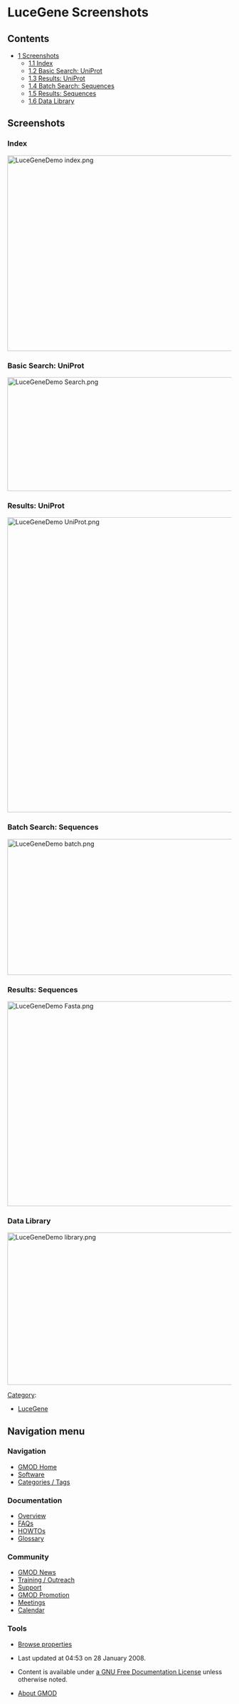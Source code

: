 



<span id="top"></span>




# <span dir="auto">LuceGene Screenshots</span>










## Contents



- [<span class="tocnumber">1</span>
  <span class="toctext">Screenshots</span>](#Screenshots)
  - [<span class="tocnumber">1.1</span>
    <span class="toctext">Index</span>](#Index)
  - [<span class="tocnumber">1.2</span> <span class="toctext">Basic
    Search: UniProt</span>](#Basic_Search:_UniProt)
  - [<span class="tocnumber">1.3</span> <span class="toctext">Results:
    UniProt</span>](#Results:_UniProt)
  - [<span class="tocnumber">1.4</span> <span class="toctext">Batch
    Search: Sequences</span>](#Batch_Search:_Sequences)
  - [<span class="tocnumber">1.5</span> <span class="toctext">Results:
    Sequences</span>](#Results:_Sequences)
  - [<span class="tocnumber">1.6</span> <span class="toctext">Data
    Library</span>](#Data_Library)



## <span id="Screenshots" class="mw-headline">Screenshots</span>

### <span id="Index" class="mw-headline">Index</span>

<img
src="https://raw.githubusercontent.com/GMOD/gmod.github.io/main/mediawiki/images/f/f0/LuceGeneDemo_index.png" width="539"
height="440" alt="LuceGeneDemo index.png" />

### <span id="Basic_Search:_UniProt" class="mw-headline">Basic Search: UniProt</span>

<img
src="https://raw.githubusercontent.com/GMOD/gmod.github.io/main/mediawiki/images/4/4b/LuceGeneDemo_Search.png" width="535"
height="256" alt="LuceGeneDemo Search.png" />

### <span id="Results:_UniProt" class="mw-headline">Results: UniProt</span>

<img
src="https://raw.githubusercontent.com/GMOD/gmod.github.io/main/mediawiki/images/b/be/LuceGeneDemo_UniProt.png" width="526"
height="664" alt="LuceGeneDemo UniProt.png" />

### <span id="Batch_Search:_Sequences" class="mw-headline">Batch Search: Sequences</span>

<img
src="https://raw.githubusercontent.com/GMOD/gmod.github.io/main/mediawiki/images/d/da/LuceGeneDemo_batch.png" width="519"
height="306" alt="LuceGeneDemo batch.png" />

### <span id="Results:_Sequences" class="mw-headline">Results: Sequences</span>

<img
src="https://raw.githubusercontent.com/GMOD/gmod.github.io/main/mediawiki/images/6/63/LuceGeneDemo_Fasta.png" width="517"
height="461" alt="LuceGeneDemo Fasta.png" />

### <span id="Data_Library" class="mw-headline">Data Library</span>

<img
src="https://raw.githubusercontent.com/GMOD/gmod.github.io/main/mediawiki/images/c/c2/LuceGeneDemo_library.png" width="516"
height="343" alt="LuceGeneDemo library.png" />




[Category](Special%3ACategories "Special%3ACategories"):

- [LuceGene](Category%3ALuceGene "Category%3ALuceGene")






## Navigation menu









### Navigation



- <span id="n-GMOD-Home">[GMOD Home](Main_Page)</span>
- <span id="n-Software">[Software](GMOD_Components)</span>
- <span id="n-Categories-.2F-Tags">[Categories /
  Tags](Categories)</span>




### Documentation



- <span id="n-Overview">[Overview](Overview)</span>
- <span id="n-FAQs">[FAQs](Category%3AFAQ)</span>
- <span id="n-HOWTOs">[HOWTOs](Category%3AHOWTO)</span>
- <span id="n-Glossary">[Glossary](Glossary)</span>




### Community



- <span id="n-GMOD-News">[GMOD News](GMOD_News)</span>
- <span id="n-Training-.2F-Outreach">[Training /
  Outreach](Training_and_Outreach)</span>
- <span id="n-Support">[Support](Support)</span>
- <span id="n-GMOD-Promotion">[GMOD Promotion](GMOD_Promotion)</span>
- <span id="n-Meetings">[Meetings](Meetings)</span>
- <span id="n-Calendar">[Calendar](Calendar)</span>




### Tools

- <span id="t-smwbrowselink"><a href="Special%3ABrowse/LuceGene_Screenshots" rel="smw-browse">Browse
  properties</a></span>



- <span id="footer-info-lastmod">Last updated at 04:53 on 28 January
  2008.</span>
<!-- - <span id="footer-info-viewcount">23,525 page views.</span> -->
- <span id="footer-info-copyright">Content is available under
  <a href="http://www.gnu.org/licenses/fdl-1.3.html" class="external"
  rel="nofollow">a GNU Free Documentation License</a> unless otherwise
  noted.</span>

<!-- -->

- <span id="footer-places-about">[About
  GMOD](GMOD%3AAbout "GMOD%3AAbout")</span>

<!-- -->




